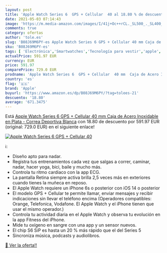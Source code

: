 ```yaml
---
layout: post
title: 'Apple Watch Series 6  GPS + Cellular  40 al 18.80 % de descuento'
date: 2021-05-03 07:14:43
image: 'https://m.media-amazon.com/images/I/41j+Oc++rCL._SL500_._SL400_.jpg'
comments: true
category: ofertas
author: 'tole.es'
slug: 'B08J69M6PY-es Apple Watch Series 6 GPS + Cellular 40 mm Caja de Acero...'
sku: 'B08J69M6PY-es'
tags: [ 'Electrónica','Smartwatches','Tecnología para vestir','apple', ]
actualPrice: 591.97 EUR
currency: EUR
price: 591.97
comparePrice: 729.0 EUR
prodname: 'Apple Watch Series 6  GPS + Cellular  40 mm  Caja de Acero Inoxidable en Plata - Correa Deportiva Blanca'
country: 'es'
flag: '🇪🇸'
brand: 'Apple'
buyurl: 'https://www.amazon.es/dp/B08J69M6PY/?tag=tolees-21'
descuento: '18.80'
average: '671.3475'
---
```


Está [Apple Watch Series 6  GPS + Cellular  40 mm  Caja de Acero Inoxidable en Plata - Correa Deportiva Blanca](https://www.amazon.es/dp/B08J69M6PY/?tag=tolees-21) con 18.80 de descuento por 591.97 EUR (original: 729.0 EUR) en el siguiente enlace!

[![Apple Watch Series 6  GPS + Cellular  40](https://m.media-amazon.com/images/I/41j+Oc++rCL._SL500_._SL400_.jpg)](https://www.amazon.es/dp/B08J69M6PY/?tag=tolees-21)

ℹ️:

- Diseño apto para nadar.
- Registra tus entrenamientos cada vez que salgas a correr, caminar, nadar, hacer yoga, bici, baile y mucho más.
- Controla tu ritmo cardiaco con la app ECG.
- La pantalla Retina siempre activa brilla 2,5 veces más en exteriores cuando tienes la muñeca en reposo.
- El Apple Watch requiere un iPhone 6s o posterior con iOS 14 o posterior
- El modelo GPS + Cellular te permite llamar, enviar mensajes y recibir indicaciones sin llevar el teléfono encima (Operadores compatibles: Orange, Telefonica, Vodafone. El Apple Watch y el iPhone tienen que usar el mismo operador.)
- Controla tu actividad diaria en el Apple Watch y observa tu evolución en la app Fitness del iPhone.
- Mide tu oxígeno en sangre con una app y un sensor nuevos.
- El chip S6 SiP es hasta un 20 % más rápido que el del Series 5
- Sincroniza música, podcasts y audiolibros.

[🛒 Ver la oferta!!](https://www.amazon.es/dp/B08J69M6PY/?tag=tolees-21)
